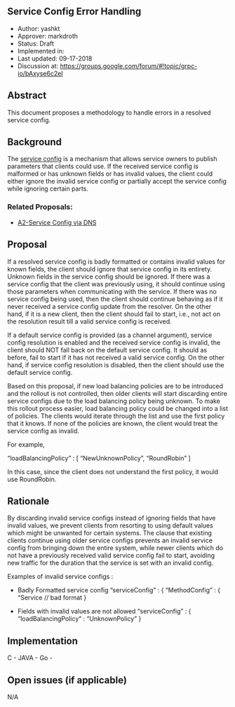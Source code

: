 Service Config Error Handling
----
* Author: yashkt
* Approver: markdroth
* Status: Draft
* Implemented in:
* Last updated: 09-17-2018
* Discussion at: https://groups.google.com/forum/#!topic/grpc-io/bAxyse6c2eI

## Abstract

This document proposes a methodology to handle errors in a resolved service
config.

## Background

The
[service config](https://github.com/grpc/grpc/blob/master/doc/service_config.md)
is a mechanism that allows service owners to publish
parameters that clients could use. If the received service config is malformed
or has unknown fields or has invalid values, the client could either ignore the
invalid service config or partially accept the service config while ignoring
certain parts.


### Related Proposals:
* [A2-Service Config via DNS](A2-service-configs-in-dns.md)

## Proposal

If a resolved service config is badly formatted or contains invalid values for
known fields, the client should ignore that service config in its entirety.
Unknown fields in the service config should be ignored. If there was a service
config that the client was previously using, it should continue using those
parameters when communicating with the service. If there was no service config
being used, then the client should continue behaving as if it never received a
service config update from the resolver. On the other hand, if it is a new
client, then the client should fail to start, i.e., not act on the resolution
result till a valid service config is received.

If a default service config is provided (as a channel argument), service config
resolution is enabled and the received service config is invalid, the client
should NOT fall back on the default service config. It should as before, fail to
start if it has not received a valid service config. On the other hand, if
service config resolution is disabled, then the client should use the default
service config.

Based on this proposal, if new load balancing policies are to be introduced and
the rollout is not controlled, then older clients will start discarding entire
service configs due to the load balancing policy being unknown. To make this
rollout process easier, load balancing policy could be changed into a list of
policies. The clients would iterate through the list and use the first policy
that it knows. If none of the policies are known, the client would treat the
service config as invalid.

For example,

“loadBalancingPolicy” : [
    “NewUnknownPolicy”,
    “RoundRobin”
  ]

In this case, since the client does not understand the first policy, it would
use RoundRobin.

## Rationale

By discarding invalid service configs instead of ignoring fields that have
invalid values, we prevent clients from resorting to using default values which
might be unwanted for certain systems. The clause that existing clients continue
using older service configs prevents an invalid service config from bringing
down the entire system, while newer clients which do not have a previously
received valid service config fail to start, avoiding new traffic for the
duration that the service is set with an invalid config.

Examples of invalid service configs :

* Badly Formatted service config
“serviceConfig” : {
  “MethodConfig” :
   {
   “Service // bad format
  }

* Fields with invalid values are not allowed
“serviceConfig” : {
      “loadBalancingPolicy” : “UnknownPolicy”
}

## Implementation

C -
JAVA -
Go -

## Open issues (if applicable)

N/A
